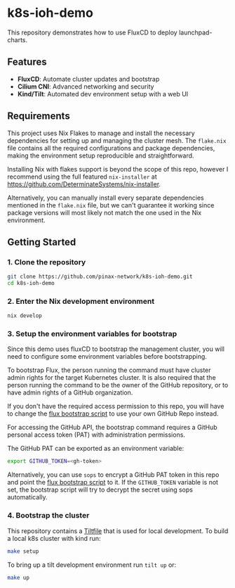 # k8s-ioh-demo

This repository demonstrates how to use FluxCD to deploy launchpad-charts.

## Features

- **FluxCD**: Automate cluster updates and bootstrap
- **Cilium CNI**: Advanced networking and security
- **Kind/Tilt**: Automated dev environment setup with a web UI

## Requirements

This project uses Nix Flakes to manage and install the necessary dependencies for
setting up and managing the cluster mesh. The `flake.nix` file contains all the
required configurations and package dependencies, making the environment setup
reproducible and straightforward.

Installing Nix with flakes support is beyond the scope of this repo, however I recommend
using the full featured `nix-installer` at <https://github.com/DeterminateSystems/nix-installer>.

Alternatively, you can manually install every separate dependencies mentioned
in the `flake.nix` file, but we can't guarantee it working since package versions
will most likely not match the one used in the Nix environment.

## Getting Started

### 1. Clone the repository

```bash
git clone https://github.com/pinax-network/k8s-ioh-demo.git
cd k8s-ioh-demo
```

### 2. Enter the Nix development environment

```bash
nix develop
```

### 3. Setup the environment variables for bootstrap

Since this demo uses fluxCD to bootstrap the management cluster, you will
need to configure some environment variables before bootstrapping.

To bootstrap Flux, the person running the command must have cluster admin
rights for the target Kubernetes cluster. It is also required that the
person running the command to be the owner of the GitHub repository, or
to have admin rights of a GitHub organization.

If you don't have the required access permission to this repo, you will have to
change the [flux bootstrap script](scripts/flux-bootstrap.sh) to use your
own GitHub Repo instead.

For accessing the GitHub API, the bootstrap command requires a GitHub personal
access token (PAT) with administration permissions.

The GitHub PAT can be exported as an environment variable:

```bash
export GITHUB_TOKEN=<gh-token>
```

Alternatively, you can use `sops` to encrypt a GitHub PAT token
in this repo and point the [flux bootstrap script](scripts/flux-bootstrap.sh)
to it. If the `GITHUB_TOKEN` variable is not set, the bootstrap script
will try to decrypt the secret using sops automatically.

### 4. Bootstrap the cluster

This repository contains a [Tiltfile](https://tilt.dev/) that is used for local
development. To build a local k8s cluster with kind run:

```bash
make setup
```

To bring up a tilt development environment run `tilt up` or:

```bash
make up
```
